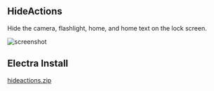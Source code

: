HideActions
----

Hide the camera, flashlight, home, and home text on the lock screen.

![screenshot](https://user-images.githubusercontent.com/9951373/35200097-bdc23648-fecd-11e7-95c4-d9089890c443.png)

Electra Install
----

[hideactions.zip](https://github.com/JunesiPhone/hideactions/files/1650325/hideactions.zip)
